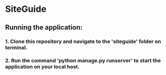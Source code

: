 # SiteGuide

## Running the application:

### 1. Clone this repository and navigate to the 'siteguide' folder on terminal.
### 2. Run the command 'python manage.py runserver' to start the application on your local host.
